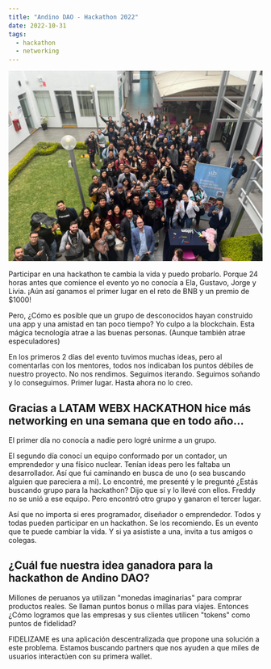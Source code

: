 ```yaml
---
title: "Andino DAO - Hackathon 2022"
date: 2022-10-31
tags:
  - hackathon
  - networking
---
```


![andino-dao-hackathon-2022](/notas/imagenes/andino-dao-hackathon-2022.jpg)

Participar en una hackathon te cambia la vida y puedo probarlo. Porque 24 horas antes que comience el evento yo no conocía a Ela, Gustavo, Jorge y Livia. ¡Aún así ganamos el primer lugar en el reto de BNB y un premio de $1000!

Pero, ¿Cómo es posible que un grupo de desconocidos hayan construido una app y una amistad en tan poco tiempo? Yo culpo a la blockchain. Esta mágica tecnología atrae a las buenas personas. (Aunque también atrae especuladores)

En los primeros 2 días del evento tuvimos muchas ideas, pero al comentarlas con los mentores, todos nos indicaban los puntos débiles de nuestro proyecto. No nos rendimos. Seguimos iterando. Seguimos soñando y lo conseguimos. Primer lugar. Hasta ahora no lo creo.

## Gracias a LATAM WEBX HACKATHON hice más networking en una semana que en todo año...

El primer día no conocía a nadie pero logré unirme a un grupo.

El segundo día conocí un equipo conformado por un contador, un emprendedor y una físico nuclear. Tenían ideas pero les faltaba un desarrollador. Así que fui caminando en busca de uno (o sea buscando alguien que pareciera a mi). Lo encontré, me presenté y le pregunté ¿Estás buscando grupo para la hackathon? Dijo que sí y lo llevé con ellos. Freddy no se unió a ese equipo. Pero encontró otro grupo y ganaron el tercer lugar.

Así que no importa si eres programador, diseñador o emprendedor. Todos y todas pueden participar en un hackathon. Se los recomiendo. Es un evento que te puede cambiar la vida. Y si ya asististe a una, invita a tus amigos o colegas.

## ¿Cuál fue nuestra idea ganadora para la hackathon de Andino DAO?

Millones de peruanos ya utilizan "monedas imaginarias" para comprar productos reales. Se llaman puntos bonus o millas para viajes. Entonces ¿Cómo logramos que las empresas y sus clientes utilicen "tokens" como puntos de fidelidad?

FIDELIZAME es una aplicación descentralizada que propone una solución a este problema. Estamos buscando partners que nos ayuden a que miles de usuarios interactúen con su primera wallet.
